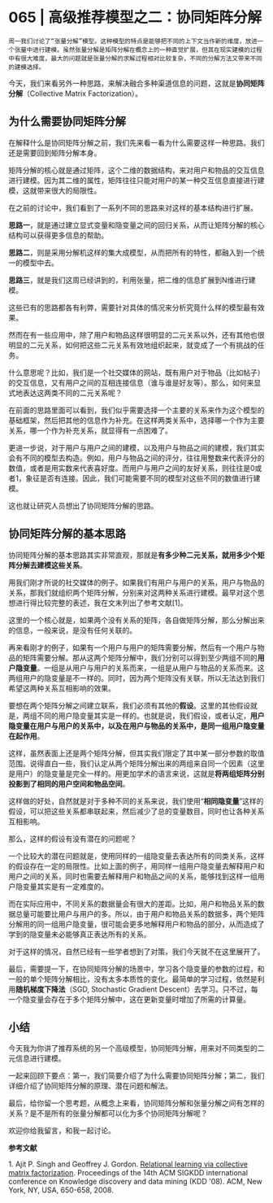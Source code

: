 # 065 | 高级推荐模型之二：协同矩阵分解

    周一我们讨论了“张量分解”模型。这种模型的特点是能够把不同的上下文当作新的维度，放进一个张量中进行建模。虽然张量分解是矩阵分解在概念上的一种直觉扩展，但其在现实建模的过程中有很大难度，最大的问题就是张量分解的求解过程相对比较复杂，不同的分解方法又带来不同的建模选择。

今天，我们来看另外一种思路，来解决融合多种渠道信息的问题，这就是**协同矩阵分解**（Collective Matrix Factorization）。

## 为什么需要协同矩阵分解

在解释什么是协同矩阵分解之前，我们先来看一看为什么需要这样一种思路。我们还是需要回到矩阵分解本身。

矩阵分解的核心就是通过矩阵，这个二维的数据结构，来对用户和物品的交互信息进行建模。因为其二维的属性，矩阵往往只能对用户的某一种交互信息直接进行建模，这就带来很大的局限性。

在之前的讨论中，我们看到了一系列不同的思路来对这样的基本结构进行扩展。

**思路一**，就是通过建立显式变量和隐变量之间的回归关系，从而让矩阵分解的核心结构可以获得更多信息的帮助。

**思路二**，则是采用分解机这样的集大成模型，从而把所有的特性，都融入到一个统一的模型中去。

**思路三**，就是我们这周已经讲到的，利用张量，把二维的信息扩展到N维进行建模。

这些已有的思路都各有利弊，需要针对具体的情况来分析究竟什么样的模型最有效果。

然而在有一些应用中，除了用户和物品这样很明显的二元关系以外，还有其他也很明显的二元关系，如何把这些二元关系有效地组织起来，就变成了一个有挑战的任务。

什么意思呢？比如，我们是一个社交媒体的网站，既有用户对于物品（比如帖子）的交互信息，又有用户之间的互相连接信息（谁与谁是好友等）。那么，如何来显式地表达这两类不同的二元关系呢？

在前面的思路里面可以看到，我们似乎需要选择一个主要的关系来作为这个模型的基础框架，然后把其他的信息作为补充。在这样两类关系中，选择哪一个作为主要关系，哪一个作为补充关系，就显得有一点困难了。

更进一步说，对于用户与用户之间的建模，以及用户与物品之间的建模，我们其实会有不同的模型去构造。例如，用户与物品之间的评分，往往用整数来代表评分的数值，或者是用实数来代表喜好度。而用户与用户之间的友好关系，则往往是0或者1，象征是否有连接。因此，我们可能需要不同的模型对这些不同的数值进行建模。

这也就让研究人员想出了协同矩阵分解的思路。

## 协同矩阵分解的基本思路

协同矩阵分解的基本思路其实非常直观，那就是**有多少种二元关系，就用多少个矩阵分解去建模这些关系**。

用我们刚才所说的社交媒体的例子。如果我们有用户与用户的关系，用户与物品的关系，那我们就组织两个矩阵分解，分别来对这两种关系进行建模。最早对这个思想进行得比较完整的表述，我在文末列出了参考文献\[1\]。

这里的一个核心就是，如果两个没有关系的矩阵，各自做矩阵分解，那么分解出来的信息，一般来说，是没有任何关联的。

再来看刚才的例子，如果有一个用户与用户的矩阵需要分解，然后有一个用户与物品的矩阵需要分解。那从这两个矩阵分解中，我们分别可以得到至少两组不同的**用户隐变量**。一组是从用户与用户的关系而来，一组是从用户与物品的关系而来。这两组用户的隐变量是不一样的。同时，因为两个矩阵没有关联，所以无法达到我们希望这两种关系互相影响的效果。

要想在两个矩阵分解之间建立联系，我们必须有其他的**假设**。这里的其他假设就是，两组不同的用户隐变量其实是一样的。也就是说，我们假设，或者认定，**用户隐变量在用户与用户的关系中，以及在用户与物品的关系中，是同一组用户隐变量在起作用**。

这样，虽然表面上还是两个矩阵分解，但其实我们限定了其中某一部分参数的取值范围。说得直白一些，我们认定从两个矩阵分解出来的两组来自同一个因素（这里是用户）的隐变量是完全一样的。用更加学术的语言来说，这就是**将两组矩阵分别投影到了相同的用户空间和物品空间**。

这样做的好处，自然就是对于多种不同的关系来说，我们使用“**相同隐变量**”这样的假设，可以把这些关系都串联起来，然后减少了总的变量数目，同时也让各种关系互相影响。

那么，这样的假设有没有潜在的问题呢？

一个比较大的潜在问题就是，使用同样的一组隐变量去表达所有的同类关系，这样的假设存在一定的局限性。比如上面的例子，用同样一组用户隐变量去解释用户和用户之间的关系，同时也需要去解释用户和物品之间的关系，能够找到这样一组用户隐变量其实是有一定难度的。

而在实际应用中，不同关系的数据量会有很大的差距。比如，用户和物品关系的数据总量可能要比用户与用户的多。所以，由于用户和物品关系的数据多，两个矩阵分解用的同一组用户隐变量，很可能会更多地解释用户和物品的部分，从而造成了学到的隐变量未必能够真正表达所有的关系。

对于这样的情况，自然已经有一些学者想到了对策，我们今天就不在这里展开了。

最后，需要提一下，在协同矩阵分解的场景中，学习各个隐变量的参数的过程，和一般的单个矩阵分解相比，没有太多本质性的变化。最简单的学习过程，依然是利用**随机梯度下降法**（SGD, Stochastic Gradient Descent）去学习。只不过，每一个隐变量会存在于多个矩阵分解中，这在更新变量时增加了所需的计算量。

## 小结

今天我为你讲了推荐系统的另一个高级模型，协同矩阵分解，用来对不同类型的二元信息进行建模。

一起来回顾下要点：第一，我们简要介绍了为什么需要协同矩阵分解；第二，我们详细介绍了协同矩阵分解的原理、潜在问题和解法。

最后，给你留一个思考题，从概念上来看，协同矩阵分解和张量分解之间有怎样的关系？是不是所有的张量分解都可以化为多个协同矩阵分解呢？

欢迎你给我留言，和我一起讨论。

**参考文献**

1\. Ajit P. Singh and Geoffrey J. Gordon. [Relational learning via collective matrix factorization](http://www.cs.cmu.edu/~ggordon/singh-gordon-kdd-factorization.pdf). Proceedings of the 14th ACM SIGKDD international conference on Knowledge discovery and data mining (KDD '08). ACM, New York, NY, USA, 650-658, 2008.
    